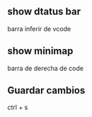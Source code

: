 ## show dtatus bar
barra inferir de vcode

## show minimap
barra de derecha de code 

## Guardar cambios
ctrl + s
